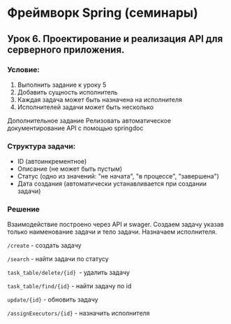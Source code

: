 # Фреймворк Spring (семинары)
## Урок 6. Проектирование и реализация API для серверного приложения.

### Условие:

1) Выполнить задание к уроку 5
2) Добавить сущность исполнитель
3) Каждая задача может быть назначена на исполнителя
4) Исполнителей задачи может быть несколько

Дополнительное задание
Релизовать автоматическое документирование API c помощью springdoc

### Структура задачи:

- ID (автоинкрементное)
- Описание (не может быть пустым)
- Статус (одно из значений: "не начата", "в процессе", "завершена")
- Дата создания (автоматически устанавливается при создании задачи)

### Решение
Взаимодействие построено через API и swager.
Создаем задачу указав только наименование задачи и тело задачи.
Назначаем исполнителя.

`/create` - создать задачу

`/search` - найти задачи по статусу

`task_table/delete/{id} `- удалить задачу

`task_table/find/{id}` - найти задачу по id

`update/{id}` - обновить задачу

`/assignExecutors/{id}` - назначить исполнителя


